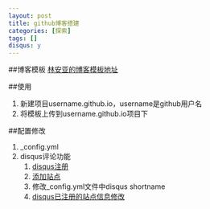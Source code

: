 ```yaml
---
layout: post
title: github博客搭建
categories: [探索]
tags: []
disqus: y
---
```

##博客模板
[林安亚的博客模板地址](https://github.com/lay1010/lay1010.github.io.git)

##使用
1. 新建项目username.github.io，username是github用户名
2. 将模板上传到username.github.io项目下

##配置修改
1. _config.yml
2. disqus评论功能
    1. [disqus注册](https://https://disqus.com)
    2. [添加站点](https://disqus.com/admin/create/)
    3. 修改_config.yml文件中disqus shortname
    4. [disqus已注册的站点信息修改](http://disqus.com/admin/orgs/3226963/sites/settings/sites/)
    